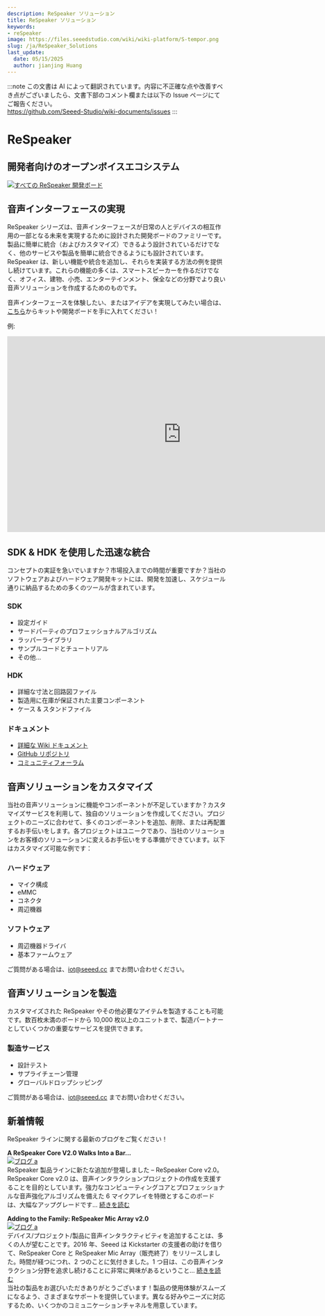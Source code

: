 ```yaml
---
description: ReSpeaker ソリューション
title: ReSpeaker ソリューション
keywords:
- reSpeaker
image: https://files.seeedstudio.com/wiki/wiki-platform/S-tempor.png
slug: /ja/ReSpeaker_Solutions
last_update:
  date: 05/15/2025
  author: jianjing Huang
---
```

:::note
この文書は AI によって翻訳されています。内容に不正確な点や改善すべき点がございましたら、文書下部のコメント欄または以下の Issue ページにてご報告ください。  
https://github.com/Seeed-Studio/wiki-documents/issues
:::

# **ReSpeaker**

## 開発者向けのオープンボイスエコシステム

[![すべての ReSpeaker 開発ボード](https://files.seeedstudio.com/wiki/ReSpeakerSolutions/img/FullReSpeakerLine.png)](https://www.seeedstudio.com/series/Respeaker-10.html)

## **音声インターフェースの実現**

ReSpeaker シリーズは、音声インターフェースが日常の人とデバイスの相互作用の一部となる未来を実現するために設計された開発ボードのファミリーです。製品に簡単に統合（およびカスタマイズ）できるよう設計されているだけでなく、他のサービスや製品を簡単に統合できるようにも設計されています。ReSpeaker は、新しい機能や統合を追加し、それらを実装する方法の例を提供し続けています。これらの機能の多くは、スマートスピーカーを作るだけでなく、オフィス、建物、小売、エンターテインメント、保全などの分野でより良い音声ソリューションを作成するためのものです。

音声インターフェースを体験したい、またはアイデアを実現してみたい場合は、[こちら](https://www.seeedstudio.com/series/Respeaker-10.html)からキットや開発ボードを手に入れてください！

例:
<iframe width="800" height="450" src="https://www.youtube.com/embed/tdIsCRXKoVI" frameborder="0" allow="autoplay; encrypted-media" allowfullscreen></iframe>

## **SDK & HDK を使用した迅速な統合**

コンセプトの実証を急いでいますか？市場投入までの時間が重要ですか？当社のソフトウェアおよびハードウェア開発キットには、開発を加速し、スケジュール通りに納品するための多くのツールが含まれています。

### **SDK**

- 設定ガイド
- サードパーティのプロフェッショナルアルゴリズム
- ラッパーライブラリ
- サンプルコードとチュートリアル
- その他...

### **HDK**

- 詳細な寸法と回路図ファイル
- 製造用に在庫が保証された主要コンポーネント
- ケース & スタンドファイル

### **ドキュメント**

- [詳細な Wiki ドキュメント](https://wiki.seeedstudio.com/ReSpeaker/)
- [GitHub リポジトリ](https://github.com/respeaker)
- [コミュニティフォーラム](https://forum.seeedstudio.com/)

## **音声ソリューションをカスタマイズ**

当社の音声ソリューションに機能やコンポーネントが不足していますか？カスタマイズサービスを利用して、独自のソリューションを作成してください。プロジェクトのニーズに合わせて、多くのコンポーネントを追加、削除、または再配置するお手伝いをします。各プロジェクトはユニークであり、当社のソリューションをお客様のソリューションに変えるお手伝いをする準備ができています。以下はカスタマイズ可能な例です：

### **ハードウェア**

- マイク構成
- eMMC
- コネクタ
- 周辺機器

### **ソフトウェア**

- 周辺機器ドライバ
- 基本ファームウェア

ご質問がある場合は、iot@seeed.cc までお問い合わせください。

## **音声ソリューションを製造**

カスタマイズされた ReSpeaker やその他必要なアイテムを製造することも可能です。数百枚未満のボードから 10,000 枚以上のユニットまで、製造パートナーとしていくつかの重要なサービスを提供できます。

### **製造サービス**

- 設計テスト
- サプライチェーン管理
- グローバルドロップシッピング

ご質問がある場合は、iot@seeed.cc までお問い合わせください。

## **新着情報**

ReSpeaker ラインに関する最新のブログをご覧ください！

**A ReSpeaker Core V2.0 Walks Into a Bar...**  
[![ブログ a](https://www.seeedstudio.com/blog/wp-content/uploads/2018/06/Banner-1030x466.jpg)](https://www.seeedstudio.com/blog/2018/06/22/a-respeaker-core-v2-0-walks-into-a-bar/)  
ReSpeaker 製品ラインに新たな追加が登場しました – ReSpeaker Core v2.0。ReSpeaker Core v2.0 は、音声インタラクションプロジェクトの作成を支援することを目的としています。強力なコンピューティングコアとプロフェッショナルな音声強化アルゴリズムを備えた 6 マイクアレイを特徴とするこのボードは、大幅なアップグレードです... [続きを読む](https://www.seeedstudio.com/blog/2018/06/22/a-respeaker-core-v2-0-walks-into-a-bar/)

**Adding to the Family: ReSpeaker Mic Array v2.0**  
[![ブログ a](https://www.seeedstudio.com/blog/wp-content/uploads/2018/05/playback.jpg)](https://www.seeedstudio.com/blog/2018/05/22/adding-to-the-family-respeaker-mic-array-v2-0/)  
デバイス/プロジェクト/製品に音声インタラクティビティを追加することは、多くの人が望むことです。2016 年、Seeed は Kickstarter の支援者の助けを借りて、ReSpeaker Core と ReSpeaker Mic Array（販売終了）をリリースしました。時間が経つにつれ、2 つのことに気付きました。1 つ目は、この音声インタラクション分野を追求し続けることに非常に興味があるということ... [続きを読む](https://www.seeedstudio.com/blog/2018/05/22/adding-to-the-family-respeaker-mic-array-v2-0/)  
当社の製品をお選びいただきありがとうございます！製品の使用体験がスムーズになるよう、さまざまなサポートを提供しています。異なる好みやニーズに対応するため、いくつかのコミュニケーションチャネルを用意しています。

<div class="button_tech_support_container">
<a href="https://forum.seeedstudio.com/" class="button_forum"></a> 
<a href="https://www.seeedstudio.com/contacts" class="button_email"></a>
</div>

<div class="button_tech_support_container">
<a href="https://discord.gg/eWkprNDMU7" class="button_discord"></a> 
<a href="https://github.com/Seeed-Studio/wiki-documents/discussions/69" class="button_discussion"></a>
</div>